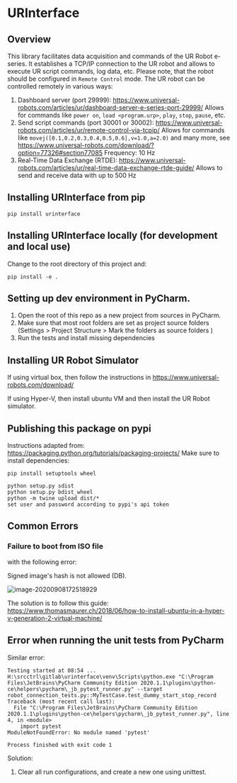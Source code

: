 # URInterface

## Overview 

This library facilitates data acquisition and commands of the UR Robot e-series.
It establishes a TCP/IP connection to the UR robot and allows to execute UR script commands, log data, etc.
Please note, that the robot should be configured in `Remote Control` mode.
The UR robot can be controlled remotely in various ways:
1. Dashboard server (port 29999): https://www.universal-robots.com/articles/ur/dashboard-server-e-series-port-29999/
   Allows for commands like `power on`, `load <program.urp>`, `play`, `stop`, `pause`, etc.
2. Send script commands (port 30001 or 30002): https://www.universal-robots.com/articles/ur/remote-control-via-tcpip/
   Allows for commands like `movej([0.1,0.2,0.3,0.4,0.5,0.6],v=1.0,a=2.0)` and many more, see
   https://www.universal-robots.com/download/?option=77326#section77085
   Frequency: 10 Hz
3. Real-Time Data Exchange (RTDE): https://www.universal-robots.com/articles/ur/real-time-data-exchange-rtde-guide/
   Allows to send and receive data with up to 500 Hz

## Installing URInterface from pip

```
pip install urinterface
```

## Installing URInterface locally (for development and local use)

Change to the root directory of this project and:
```
pip install -e .
```


## Setting up dev environment in PyCharm.

1. Open the root of this repo as a new project from sources in PyCharm.
1. Make sure that most root folders are set as project source folders (Settings > Project Structure > Mark the folders as source folders )
1. Run the tests and install missing dependencies

## Installing UR Robot Simulator

If using virtual box, then follow the instructions in https://www.universal-robots.com/download/

If using Hyper-V, then install ubuntu VM and then install the UR Robot simulator.

## Publishing this package on pypi

Instructions adapted from: https://packaging.python.org/tutorials/packaging-projects/
Make sure to install dependencies:
```
pip install setuptools wheel
```

```
python setup.py sdist
python setup.py bdist_wheel
python -m twine upload dist/*
set user and password according to pypi's api token
```






## Common Errors

### Failure to boot from ISO file

with the following error:

Signed image's hash is not allowed (DB).

![image-20200908172518929](assets/image-20200908172518929.png)

The solution is to follow this guide: https://www.thomasmaurer.ch/2018/06/how-to-install-ubuntu-in-a-hyper-v-generation-2-virtual-machine/



## Error when running the unit tests from PyCharm

Similar error:

```
Testing started at 08:54 ...
H:\srcctrl\gitlab\urinterface\venv\Scripts\python.exe "C:\Program Files\JetBrains\PyCharm Community Edition 2020.1.1\plugins\python-ce\helpers\pycharm\_jb_pytest_runner.py" --target robot_connection_tests.py::MyTestCase.test_dummy_start_stop_record
Traceback (most recent call last):
  File "C:\Program Files\JetBrains\PyCharm Community Edition 2020.1.1\plugins\python-ce\helpers\pycharm\_jb_pytest_runner.py", line 4, in <module>
    import pytest
ModuleNotFoundError: No module named 'pytest'

Process finished with exit code 1
```

Solution: 

1. Clear all run configurations, and create a new one using unittest.

